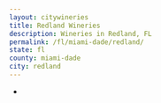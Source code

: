 ```yaml
---
layout: citywineries
title: Redland Wineries
description: Wineries in Redland, FL
permalink: /fl/miami-dade/redland/
state: fl
county: miami-dade
city: redland
---
```

-
